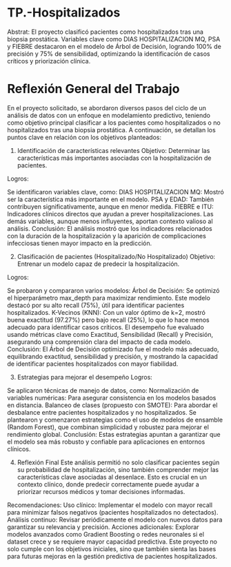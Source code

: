 # TP.-Hospitalizados
Abstrat: El proyecto clasificó pacientes como hospitalizados tras una biopsia prostática. Variables clave como DIAS HOSPITALIZACION MQ, PSA y FIEBRE destacaron en el modelo de Árbol de Decisión, logrando 100% de precisión y 75% de sensibilidad, optimizando la identificación de casos críticos y priorización clínica.

# Reflexión General del Trabajo

En el proyecto solicitado, se abordaron diversos pasos del ciclo de un análisis de datos con un enfoque en modelamiento predictivo, teniendo como objetivo principal clasificar a los pacientes como hospitalizados o no hospitalizados tras una biopsia prostática. A continuación, se detallan los puntos clave en relación con los objetivos planteados:

1. Identificación de características relevantes
Objetivo: Determinar las características más importantes asociadas con la hospitalización de pacientes.

Logros:

Se identificaron variables clave, como:
DIAS HOSPITALIZACION MQ: Mostró ser la característica más importante en el modelo.
PSA y EDAD: También contribuyen significativamente, aunque en menor medida.
FIEBRE e ITU: Indicadores clínicos directos que ayudan a prever hospitalizaciones.
Las demás variables, aunque menos influyentes, aportan contexto valioso al análisis.
Conclusión: El análisis mostró que los indicadores relacionados con la duración de la hospitalización y la aparición de complicaciones infecciosas tienen mayor impacto en la predicción.

2. Clasificación de pacientes (Hospitalizado/No Hospitalizado)
Objetivo: Entrenar un modelo capaz de predecir la hospitalización.

Logros:

Se probaron y compararon varios modelos:
Árbol de Decisión: Se optimizó el hiperparámetro max_depth para maximizar rendimiento. Este modelo destacó por su alto recall (75%), útil para identificar pacientes hospitalizados.
K-Vecinos (KNN): Con un valor óptimo de k=2, mostró buena exactitud (97.27%) pero bajo recall (25%), lo que lo hace menos adecuado para identificar casos críticos.
El desempeño fue evaluado usando métricas clave como Exactitud, Sensibilidad (Recall) y Precisión, asegurando una comprensión clara del impacto de cada modelo.
Conclusión: El Árbol de Decisión optimizado fue el modelo más adecuado, equilibrando exactitud, sensibilidad y precisión, y mostrando la capacidad de identificar pacientes hospitalizados con mayor fiabilidad.

3. Estrategias para mejorar el desempeño
Logros:

Se aplicaron técnicas de manejo de datos, como:
Normalización de variables numéricas: Para asegurar consistencia en los modelos basados en distancia.
Balanceo de clases (propuesto con SMOTE): Para abordar el desbalance entre pacientes hospitalizados y no hospitalizados.
Se plantearon y comenzaron estrategias como el uso de modelos de ensamble (Random Forest), que combinan simplicidad y robustez para mejorar el rendimiento global.
Conclusión: Estas estrategias apuntan a garantizar que el modelo sea más robusto y confiable para aplicaciones en entornos clínicos.

4. Reflexión Final
Este análisis permitió no solo clasificar pacientes según su probabilidad de hospitalización, sino también comprender mejor las características clave asociadas al desenlace. Esto es crucial en un contexto clínico, donde predecir correctamente puede ayudar a priorizar recursos médicos y tomar decisiones informadas.

Recomendaciones:
Uso clínico:
Implementar el modelo con mayor recall para minimizar falsos negativos (pacientes hospitalizados no detectados).
Análisis continuo:
Revisar periódicamente el modelo con nuevos datos para garantizar su relevancia y precisión.
Acciones adicionales:
Explorar modelos avanzados como Gradient Boosting o redes neuronales si el dataset crece y se requiere mayor capacidad predictiva.
Este proyecto no solo cumple con los objetivos iniciales, sino que también sienta las bases para futuras mejoras en la gestión predictiva de pacientes hospitalizados.
